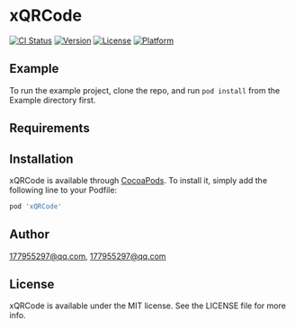 # xQRCode

[![CI Status](https://img.shields.io/travis/177955297@qq.com/xQRCode.svg?style=flat)](https://travis-ci.org/177955297@qq.com/xQRCode)
[![Version](https://img.shields.io/cocoapods/v/xQRCode.svg?style=flat)](https://cocoapods.org/pods/xQRCode)
[![License](https://img.shields.io/cocoapods/l/xQRCode.svg?style=flat)](https://cocoapods.org/pods/xQRCode)
[![Platform](https://img.shields.io/cocoapods/p/xQRCode.svg?style=flat)](https://cocoapods.org/pods/xQRCode)

## Example

To run the example project, clone the repo, and run `pod install` from the Example directory first.

## Requirements

## Installation

xQRCode is available through [CocoaPods](https://cocoapods.org). To install
it, simply add the following line to your Podfile:

```ruby
pod 'xQRCode'
```

## Author

177955297@qq.com, 177955297@qq.com

## License

xQRCode is available under the MIT license. See the LICENSE file for more info.
